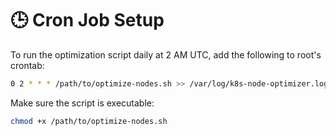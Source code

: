 # 🕒 Cron Job Setup

To run the optimization script daily at 2 AM UTC, add the following to root's crontab:

```bash
0 2 * * * /path/to/optimize-nodes.sh >> /var/log/k8s-node-optimizer.log 2>&1
```

Make sure the script is executable:

```bash
chmod +x /path/to/optimize-nodes.sh
```
